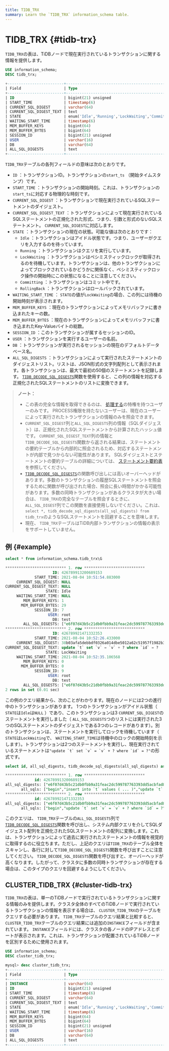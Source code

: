 ```yaml
---
title: TIDB_TRX
summary: Learn the `TIDB_TRX` information_schema table.
---
```


# TIDB_TRX {#tidb-trx}

`TIDB_TRX`の表は、TiDBノードで現在実行されているトランザクションに関する情報を提供します。


```sql
USE information_schema;
DESC tidb_trx;
```

```sql
+-------------------------+-----------------------------------------------------------------+------+------+---------+-------+
| Field                   | Type                                                            | Null | Key  | Default | Extra |
+-------------------------+-----------------------------------------------------------------+------+------+---------+-------+
| ID                      | bigint(21) unsigned                                             | NO   | PRI  | NULL    |       |
| START_TIME              | timestamp(6)                                                    | YES  |      | NULL    |       |
| CURRENT_SQL_DIGEST      | varchar(64)                                                     | YES  |      | NULL    |       |
| CURRENT_SQL_DIGEST_TEXT | text                                                            | YES  |      | NULL    |       |
| STATE                   | enum('Idle','Running','LockWaiting','Committing','RollingBack') | YES  |      | NULL    |       |
| WAITING_START_TIME      | timestamp(6)                                                    | YES  |      | NULL    |       |
| MEM_BUFFER_KEYS         | bigint(64)                                                      | YES  |      | NULL    |       |
| MEM_BUFFER_BYTES        | bigint(64)                                                      | YES  |      | NULL    |       |
| SESSION_ID              | bigint(21) unsigned                                             | YES  |      | NULL    |       |
| USER                    | varchar(16)                                                     | YES  |      | NULL    |       |
| DB                      | varchar(64)                                                     | YES  |      | NULL    |       |
| ALL_SQL_DIGESTS         | text                                                            | YES  |      | NULL    |       |
+-------------------------+-----------------------------------------------------------------+------+------+---------+-------+
```

`TIDB_TRX`テーブルの各列フィールドの意味は次のとおりです。

-   `ID` ：トランザクションID。トランザクションの`start_ts` （開始タイムスタンプ）です。
-   `START_TIME` ：トランザクションの開始時刻。これは、トランザクションの`start_ts`に対応する物理的な時刻です。
-   `CURRENT_SQL_DIGEST` ：トランザクションで現在実行されているSQLステートメントのダイジェスト。
-   `CURRENT_SQL_DIGEST_TEXT` ：トランザクションによって現在実行されているSQLステートメントの正規化された形式、つまり、引数と形式のないSQLステートメント。 `CURRENT_SQL_DIGEST`に対応します。
-   `STATE` ：トランザクションの現在の状態。可能な値は次のとおりです：
    -   `Idle` ：トランザクションはアイドル状態です。つまり、ユーザーがクエリを入力するのを待っています。
    -   `Running` ：トランザクションはクエリを実行しています。
    -   `LockWaiting` ：トランザクションはペシミスティックロックが取得されるのを待機しています。トランザクションは、他のトランザクションによってブロックされているかどうかに関係なく、ペシミスティックロック操作の開始時にこの状態になることに注意してください。
    -   `Committing` ：トランザクションはコミット中です。
    -   `RollingBack` ：トランザクションはロールバックされています。
-   `WAITING_START_TIME` ： `STATE`の値が`LockWaiting`の場合、この列には待機の開始時刻が表示されます。
-   `MEM_BUFFER_KEYS` ：現在のトランザクションによってメモリバッファに書き込まれたキーの数。
-   `MEM_BUFFER_BYTES` ：現在のトランザクションによってメモリバッファに書き込まれたKey-Valueバイトの総数。
-   `SESSION_ID` ：このトランザクションが属するセッションのID。
-   `USER` ：トランザクションを実行するユーザーの名前。
-   `DB` ：トランザクションが実行されるセッションの現在のデフォルトデータベース名。
-   `ALL_SQL_DIGESTS` ：トランザクションによって実行されたステートメントのダイジェストリスト。リストは、JSON形式の文字列配列として表示されます。各トランザクションは、最大で最初の50個のステートメントを記録します。 [`TIDB_DECODE_SQL_DIGESTS`](/functions-and-operators/tidb-functions.md#tidb_decode_sql_digests)関数を使用すると、この列の情報を対応する正規化されたSQLステートメントのリストに変換できます。

> **ノート：**
>
> -   この表の完全な情報を取得できるのは、 [処理する](https://dev.mysql.com/doc/refman/8.0/en/privileges-provided.html#priv_process)の特権を持つユーザーのみです。 PROCESS権限を持たないユーザーは、現在のユーザーによって実行されたトランザクションの情報のみを照会できます。
> -   `CURRENT_SQL_DIGEST`列と`ALL_SQL_DIGESTS`列の情報（SQLダイジェスト）は、正規化されたSQLステートメントから計算されたハッシュ値です。 `CURRENT_SQL_DIGEST_TEXT`列の情報と`TIDB_DECODE_SQL_DIGESTS`関数から返される結果は、ステートメントの要約テーブルから内部的に照会されるため、対応するステートメントが内部で見つからない可能性があります。 SQLダイジェストとステートメントの要約テーブルの詳細については、 [ステートメント要約表](/statement-summary-tables.md)を参照してください。
> -   [`TIDB_DECODE_SQL_DIGESTS`](/functions-and-operators/tidb-functions.md#tidb_decode_sql_digests)の関数呼び出しには高いオーバーヘッドがあります。多数のトランザクションの履歴SQLステートメントを照会するために関数が呼び出された場合、照会に長い時間がかかる可能性があります。多数の同時トランザクションがあるクラスタが大きい場合は、 `TIDB_TRX`の完全なテーブルを照会するときに、 `ALL_SQL_DIGEST`列でこの関数を直接使用しないでください。これは、 `select *, tidb_decode_sql_digests(all_sql_digests) from tidb_trx`のようなSQLステートメントを回避することを意味します。
> -   現在、 `TIDB_TRX`テーブルはTiDB内部トランザクションの情報の表示をサポートしていません。

## 例 {#example}


```sql
select * from information_schema.tidb_trx\G
```

```sql
*************************** 1. row ***************************
                     ID: 426789913200689153
             START_TIME: 2021-08-04 10:51:54.883000
     CURRENT_SQL_DIGEST: NULL
CURRENT_SQL_DIGEST_TEXT: NULL
                  STATE: Idle
     WAITING_START_TIME: NULL
        MEM_BUFFER_KEYS: 1
       MEM_BUFFER_BYTES: 29
             SESSION_ID: 7
                   USER: root
                     DB: test
        ALL_SQL_DIGESTS: ["e6f07d43b5c21db0fbb9a31feac2dc599787763393dd5acbfad80e247eb02ad5","04fa858fa491c62d194faec2ab427261cc7998b3f1ccf8f6844febca504cb5e9","b83710fa8ab7df8504920e8569e48654f621cf828afbe7527fd003b79f48da9e"]
*************************** 2. row ***************************
                     ID: 426789921471332353
             START_TIME: 2021-08-04 10:52:26.433000
     CURRENT_SQL_DIGEST: 38b03afa5debbdf0326a014dbe5012a62c51957f1982b3093e748460f8b00821
CURRENT_SQL_DIGEST_TEXT: update `t` set `v` = `v` + ? where `id` = ?
                  STATE: LockWaiting
     WAITING_START_TIME: 2021-08-04 10:52:35.106568
        MEM_BUFFER_KEYS: 0
       MEM_BUFFER_BYTES: 0
             SESSION_ID: 9
                   USER: root
                     DB: test
        ALL_SQL_DIGESTS: ["e6f07d43b5c21db0fbb9a31feac2dc599787763393dd5acbfad80e247eb02ad5","38b03afa5debbdf0326a014dbe5012a62c51957f1982b3093e748460f8b00821"]
2 rows in set (0.01 sec)
```

この例のクエリ結果から、次のことがわかります。現在のノードには2つの進行中のトランザクションがあります。 1つのトランザクションがアイドル状態（ `STATE`は`Idle`は`NULL` ）であり、このトランザクションは3 `CURRENT_SQL_DIGEST`のステートメントを実行しました（ `ALL_SQL_DIGESTS`つのリストには実行された3つのSQLステートメントのダイジェストである3つのレコードがあります）。別のトランザクションは、ステートメントを実行してロックを待機しています（ `STATE`は`LockWaiting`で、 `WAITING_START_TIME`は待機中のロックの開始時刻を示します）。トランザクションは2つのステートメントを実行し、現在実行されているステートメントは``"update `t` set `v` = `v` + ? where `id` = ?"``の形式です。


```sql
select id, all_sql_digests, tidb_decode_sql_digests(all_sql_digests) as all_sqls from information_schema.tidb_trx\G
```

```sql
*************************** 1. row ***************************
             id: 426789913200689153
all_sql_digests: ["e6f07d43b5c21db0fbb9a31feac2dc599787763393dd5acbfad80e247eb02ad5","04fa858fa491c62d194faec2ab427261cc7998b3f1ccf8f6844febca504cb5e9","b83710fa8ab7df8504920e8569e48654f621cf828afbe7527fd003b79f48da9e"]
       all_sqls: ["begin","insert into `t` values ( ... )","update `t` set `v` = `v` + ?"]
*************************** 2. row ***************************
             id: 426789921471332353
all_sql_digests: ["e6f07d43b5c21db0fbb9a31feac2dc599787763393dd5acbfad80e247eb02ad5","38b03afa5debbdf0326a014dbe5012a62c51957f1982b3093e748460f8b00821"]
       all_sqls: ["begin","update `t` set `v` = `v` + ? where `id` = ?"]
```

このクエリは、 `TIDB_TRX`テーブルの`ALL_SQL_DIGESTS`列で[`TIDB_DECODE_SQL_DIGESTS`](/functions-and-operators/tidb-functions.md#tidb_decode_sql_digests)関数を呼び出し、システム内部クエリを介してSQLダイジェスト配列を正規化されたSQLステートメントの配列に変換します。これは、トランザクションによって過去に実行されたステートメントの情報を視覚的に取得するのに役立ちます。ただし、上記のクエリは`TIDB_TRX`のテーブル全体をスキャンし、各行に対して`TIDB_DECODE_SQL_DIGESTS`関数を呼び出すことに注意してください。 `TIDB_DECODE_SQL_DIGESTS`関数を呼び出すと、オーバーヘッドが高くなります。したがって、クラスタに多数の同時トランザクションが存在する場合は、このタイプのクエリを回避するようにしてください。

## CLUSTER_TIDB_TRX {#cluster-tidb-trx}

`TIDB_TRX`の表は、単一のTiDBノードで実行されているトランザクションに関する情報のみを提供します。クラスタ全体のすべてのTiDBノードで実行されているトランザクションの情報を表示する場合は、 `CLUSTER_TIDB_TRX`のテーブルをクエリする必要があります。 `TIDB_TRX`テーブルのクエリ結果と比較すると、 `CLUSTER_TIDB_TRX`テーブルのクエリ結果には追加の`INSTANCE`フィールドが含まれています。 `INSTANCE`フィールドには、クラスタの各ノードのIPアドレスとポートが表示されます。これは、トランザクションが配置されているTiDBノードを区別するために使用されます。


```sql
USE information_schema;
DESC cluster_tidb_trx;
```

```sql
mysql> desc cluster_tidb_trx;
+-------------------------+-----------------------------------------------------------------+------+------+---------+-------+
| Field                   | Type                                                            | Null | Key  | Default | Extra |
+-------------------------+-----------------------------------------------------------------+------+------+---------+-------+
| INSTANCE                | varchar(64)                                                     | YES  |      | NULL    |       |
| ID                      | bigint(21) unsigned                                             | NO   | PRI  | NULL    |       |
| START_TIME              | timestamp(6)                                                    | YES  |      | NULL    |       |
| CURRENT_SQL_DIGEST      | varchar(64)                                                     | YES  |      | NULL    |       |
| CURRENT_SQL_DIGEST_TEXT | text                                                            | YES  |      | NULL    |       |
| STATE                   | enum('Idle','Running','LockWaiting','Committing','RollingBack') | YES  |      | NULL    |       |
| WAITING_START_TIME      | timestamp(6)                                                    | YES  |      | NULL    |       |
| MEM_BUFFER_KEYS         | bigint(64)                                                      | YES  |      | NULL    |       |
| MEM_BUFFER_BYTES        | bigint(64)                                                      | YES  |      | NULL    |       |
| SESSION_ID              | bigint(21) unsigned                                             | YES  |      | NULL    |       |
| USER                    | varchar(16)                                                     | YES  |      | NULL    |       |
| DB                      | varchar(64)                                                     | YES  |      | NULL    |       |
| ALL_SQL_DIGESTS         | text                                                            | YES  |      | NULL    |       |
+-------------------------+-----------------------------------------------------------------+------+------+---------+-------+
```
